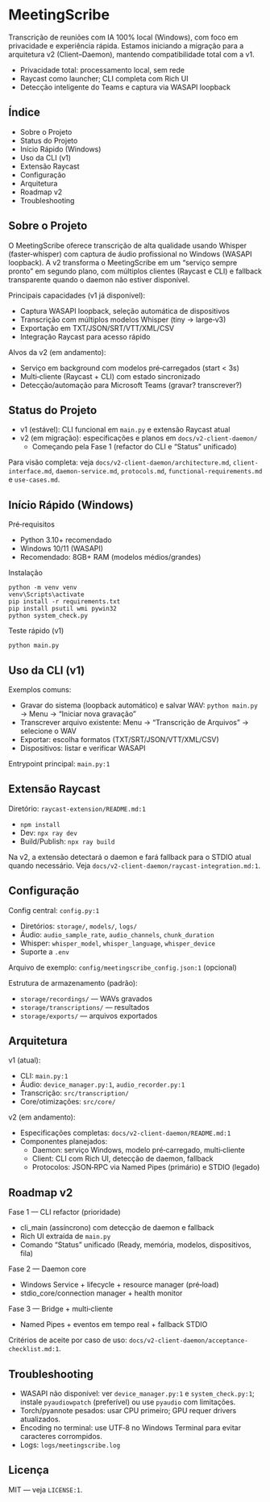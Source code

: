 # MeetingScribe

Transcrição de reuniões com IA 100% local (Windows), com foco em privacidade e experiência rápida. Estamos iniciando a migração para a arquitetura v2 (Client–Daemon), mantendo compatibilidade total com a v1.

- Privacidade total: processamento local, sem rede
- Raycast como launcher; CLI completa com Rich UI
- Detecção inteligente do Teams e captura via WASAPI loopback

## Índice

- Sobre o Projeto
- Status do Projeto
- Início Rápido (Windows)
- Uso da CLI (v1)
- Extensão Raycast
- Configuração
- Arquitetura
- Roadmap v2
- Troubleshooting

## Sobre o Projeto

O MeetingScribe oferece transcrição de alta qualidade usando Whisper (faster‑whisper) com captura de áudio profissional no Windows (WASAPI loopback). A v2 transforma o MeetingScribe em um “serviço sempre pronto” em segundo plano, com múltiplos clientes (Raycast e CLI) e fallback transparente quando o daemon não estiver disponível.

Principais capacidades (v1 já disponível):
- Captura WASAPI loopback, seleção automática de dispositivos
- Transcrição com múltiplos modelos Whisper (tiny → large‑v3)
- Exportação em TXT/JSON/SRT/VTT/XML/CSV
- Integração Raycast para acesso rápido

Alvos da v2 (em andamento):
- Serviço em background com modelos pré‑carregados (start < 3s)
- Multi‑cliente (Raycast + CLI) com estado sincronizado
- Detecção/automação para Microsoft Teams (gravar? transcrever?)

## Status do Projeto

- v1 (estável): CLI funcional em `main.py` e extensão Raycast atual
- v2 (em migração): especificações e planos em `docs/v2-client-daemon/`
  - Começando pela Fase 1 (refactor do CLI e “Status” unificado)

Para visão completa: veja `docs/v2-client-daemon/architecture.md`, `client-interface.md`, `daemon-service.md`, `protocols.md`, `functional-requirements.md` e `use-cases.md`.

## Início Rápido (Windows)

Pré‑requisitos
- Python 3.10+ recomendado
- Windows 10/11 (WASAPI)
- Recomendado: 8GB+ RAM (modelos médios/grandes)

Instalação
```
python -m venv venv
venv\Scripts\activate
pip install -r requirements.txt
pip install psutil wmi pywin32
python system_check.py
```

Teste rápido (v1)
```
python main.py
```

## Uso da CLI (v1)

Exemplos comuns:
- Gravar do sistema (loopback automático) e salvar WAV:
  `python main.py` → Menu → “Iniciar nova gravação”
- Transcrever arquivo existente:
  Menu → “Transcrição de Arquivos” → selecione o WAV
- Exportar: escolha formatos (TXT/SRT/JSON/VTT/XML/CSV)
- Dispositivos: listar e verificar WASAPI

Entrypoint principal: `main.py:1`

## Extensão Raycast

Diretório: `raycast-extension/README.md:1`
- `npm install`
- Dev: `npx ray dev`
- Build/Publish: `npx ray build`

Na v2, a extensão detectará o daemon e fará fallback para o STDIO atual quando necessário. Veja `docs/v2-client-daemon/raycast-integration.md:1`.

## Configuração

Config central: `config.py:1`
- Diretórios: `storage/`, `models/`, `logs/`
- Áudio: `audio_sample_rate`, `audio_channels`, `chunk_duration`
- Whisper: `whisper_model`, `whisper_language`, `whisper_device`
- Suporte a `.env`

Arquivo de exemplo: `config/meetingscribe_config.json:1` (opcional)

Estrutura de armazenamento (padrão):
- `storage/recordings/` — WAVs gravados
- `storage/transcriptions/` — resultados
- `storage/exports/` — arquivos exportados

## Arquitetura

v1 (atual):
- CLI: `main.py:1`
- Áudio: `device_manager.py:1`, `audio_recorder.py:1`
- Transcrição: `src/transcription/`
- Core/otimizações: `src/core/`

v2 (em andamento):
- Especificações completas: `docs/v2-client-daemon/README.md:1`
- Componentes planejados:
  - Daemon: serviço Windows, modelo pré‑carregado, multi‑cliente
  - Client: CLI com Rich UI, detecção de daemon, fallback
  - Protocolos: JSON‑RPC via Named Pipes (primário) e STDIO (legado)

## Roadmap v2

Fase 1 — CLI refactor (prioridade)
- cli_main (assíncrono) com detecção de daemon e fallback
- Rich UI extraída de `main.py`
- Comando “Status” unificado (Ready, memória, modelos, dispositivos, fila)

Fase 2 — Daemon core
- Windows Service + lifecycle + resource manager (pré‑load)
- stdio_core/connection manager + health monitor

Fase 3 — Bridge + multi‑cliente
- Named Pipes + eventos em tempo real + fallback STDIO

Critérios de aceite por caso de uso: `docs/v2-client-daemon/acceptance-checklist.md:1`.

## Troubleshooting

- WASAPI não disponível: ver `device_manager.py:1` e `system_check.py:1`; instale `pyaudiowpatch` (preferível) ou use `pyaudio` com limitações.
- Torch/pyannote pesados: usar CPU primeiro; GPU requer drivers atualizados.
- Encoding no terminal: use UTF‑8 no Windows Terminal para evitar caracteres corrompidos.
- Logs: `logs/meetingscribe.log`

## Licença

MIT — veja `LICENSE:1`.

